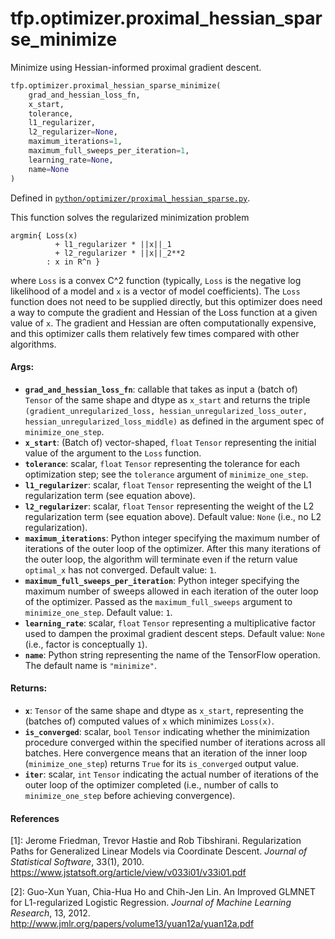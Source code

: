 <div itemscope itemtype="http://developers.google.com/ReferenceObject">
<meta itemprop="name" content="tfp.optimizer.proximal_hessian_sparse_minimize" />
<meta itemprop="path" content="Stable" />
</div>

# tfp.optimizer.proximal_hessian_sparse_minimize

Minimize using Hessian-informed proximal gradient descent.

``` python
tfp.optimizer.proximal_hessian_sparse_minimize(
    grad_and_hessian_loss_fn,
    x_start,
    tolerance,
    l1_regularizer,
    l2_regularizer=None,
    maximum_iterations=1,
    maximum_full_sweeps_per_iteration=1,
    learning_rate=None,
    name=None
)
```



Defined in [`python/optimizer/proximal_hessian_sparse.py`](https://github.com/tensorflow/probability/tree/master/tensorflow_probability/python/optimizer/proximal_hessian_sparse.py).

<!-- Placeholder for "Used in" -->

This function solves the regularized minimization problem

```none
argmin{ Loss(x)
          + l1_regularizer * ||x||_1
          + l2_regularizer * ||x||_2**2
        : x in R^n }
```

where `Loss` is a convex C^2 function (typically, `Loss` is the negative log
likelihood of a model and `x` is a vector of model coefficients).  The `Loss`
function does not need to be supplied directly, but this optimizer does need a
way to compute the gradient and Hessian of the Loss function at a given value
of `x`.  The gradient and Hessian are often computationally expensive, and
this optimizer calls them relatively few times compared with other algorithms.

#### Args:

* <b>`grad_and_hessian_loss_fn`</b>: callable that takes as input a (batch of) `Tensor`
    of the same shape and dtype as `x_start` and returns the triple
    `(gradient_unregularized_loss, hessian_unregularized_loss_outer,
    hessian_unregularized_loss_middle)` as defined in the argument spec of
    `minimize_one_step`.
* <b>`x_start`</b>: (Batch of) vector-shaped, `float` `Tensor` representing the initial
    value of the argument to the `Loss` function.
* <b>`tolerance`</b>: scalar, `float` `Tensor` representing the tolerance for each
    optimization step; see the `tolerance` argument of
    `minimize_one_step`.
* <b>`l1_regularizer`</b>: scalar, `float` `Tensor` representing the weight of the L1
    regularization term (see equation above).
* <b>`l2_regularizer`</b>: scalar, `float` `Tensor` representing the weight of the L2
    regularization term (see equation above).
    Default value: `None` (i.e., no L2 regularization).
* <b>`maximum_iterations`</b>: Python integer specifying the maximum number of
    iterations of the outer loop of the optimizer.  After this many iterations
    of the outer loop, the algorithm will terminate even if the return value
    `optimal_x` has not converged.
    Default value: `1`.
* <b>`maximum_full_sweeps_per_iteration`</b>: Python integer specifying the maximum
    number of sweeps allowed in each iteration of the outer loop of the
    optimizer.  Passed as the `maximum_full_sweeps` argument to
    `minimize_one_step`.
    Default value: `1`.
* <b>`learning_rate`</b>: scalar, `float` `Tensor` representing a multiplicative factor
    used to dampen the proximal gradient descent steps.
    Default value: `None` (i.e., factor is conceptually `1`).
* <b>`name`</b>: Python string representing the name of the TensorFlow operation.
    The default name is `"minimize"`.


#### Returns:

* <b>`x`</b>: `Tensor` of the same shape and dtype as `x_start`, representing the
    (batches of) computed values of `x` which minimizes `Loss(x)`.
* <b>`is_converged`</b>: scalar, `bool` `Tensor` indicating whether the minimization
    procedure converged within the specified number of iterations across all
    batches.  Here convergence means that an iteration of the inner loop
    (`minimize_one_step`) returns `True` for its `is_converged` output value.
* <b>`iter`</b>: scalar, `int` `Tensor` indicating the actual number of iterations of
    the outer loop of the optimizer completed (i.e., number of calls to
    `minimize_one_step` before achieving convergence).

#### References

[1]: Jerome Friedman, Trevor Hastie and Rob Tibshirani. Regularization Paths
     for Generalized Linear Models via Coordinate Descent. _Journal of
     Statistical Software_, 33(1), 2010.
     https://www.jstatsoft.org/article/view/v033i01/v33i01.pdf

[2]: Guo-Xun Yuan, Chia-Hua Ho and Chih-Jen Lin. An Improved GLMNET for
     L1-regularized Logistic Regression. _Journal of Machine Learning
     Research_, 13, 2012.
     http://www.jmlr.org/papers/volume13/yuan12a/yuan12a.pdf